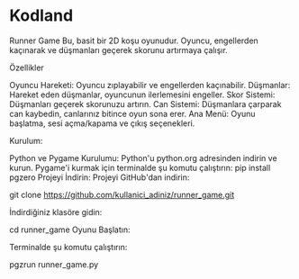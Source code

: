# Kodland
Runner Game
Bu, basit bir 2D koşu oyunudur. Oyuncu, engellerden kaçınarak ve düşmanları geçerek skorunu artırmaya çalışır.

Özellikler

Oyuncu Hareketi: Oyuncu zıplayabilir ve engellerden kaçınabilir.
Düşmanlar: Hareket eden düşmanlar, oyuncunun ilerlemesini engeller.
Skor Sistemi: Düşmanları geçerek skorunuzu artırın.
Can Sistemi: Düşmanlara çarparak can kaybedin, canlarınız bitince oyun sona erer.
Ana Menü: Oyunu başlatma, sesi açma/kapama ve çıkış seçenekleri.


Kurulum:

Python ve Pygame Kurulumu:
Python'u python.org adresinden indirin ve kurun.
Pygame'i kurmak için terminalde şu komutu çalıştırın:
pip install pgzero
Projeyi İndirin:
Projeyi GitHub'dan indirin:

git clone https://github.com/kullanici_adiniz/runner_game.git

İndirdiğiniz klasöre gidin:

cd runner_game
Oyunu Başlatın:

Terminalde şu komutu çalıştırın:

pgzrun runner_game.py
